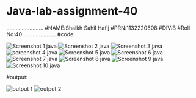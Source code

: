 # Java-lab-assignment-40
........................
#NAME:Shaikh Sahil Hafij
#PRN:1132220608
#DIV:B
#Roll No:40
.....................
#code:

![Screenshot 1 java](https://user-images.githubusercontent.com/98039768/203070541-021e97cf-e558-4c1d-8c53-0e117519d178.png)
![Screenshot 2 java](https://user-images.githubusercontent.com/98039768/203070547-7d48a49b-9195-4cbc-af9f-a2a961dfc1c9.png)
![Screenshot 3 java](https://user-images.githubusercontent.com/98039768/203070554-32457784-4cb8-474e-8085-996eb908d846.png)
![screenshot 4 java](https://user-images.githubusercontent.com/98039768/203070560-d71ccad3-4fed-4981-bee0-0b7c2d764835.png)
![Screenshot 5 java](https://user-images.githubusercontent.com/98039768/203070568-57c5388f-14cf-4cce-89da-0e0989b283f4.png)
![Screenshot 6 java](https://user-images.githubusercontent.com/98039768/203070578-97a4db1a-68cf-4e96-b85a-bc14e4a7c630.png)
![Screenshot 7 java](https://user-images.githubusercontent.com/98039768/203070589-a75ddd8d-9a17-492b-a1a2-3579815ec418.png)
![Screenshot 8 java](https://user-images.githubusercontent.com/98039768/203070598-ff7c866a-49c1-414c-9d84-685960f677a2.png)
![Screenshot 9 java](https://user-images.githubusercontent.com/98039768/203070609-773ecf26-722e-43d5-b400-386eb8736b86.png)
![Screenshot 10 java](https://user-images.githubusercontent.com/98039768/203070614-0fe0baf6-f436-4cc0-99ef-83fe2927803d.png)

#output:

![output 1](https://user-images.githubusercontent.com/98039768/203070621-0bd60dc2-223d-4310-8d06-3b932626587a.jpg)
![output 2](https://user-images.githubusercontent.com/98039768/203070532-c85858e7-81f0-4914-9905-b99e23aafa61.jpg)
